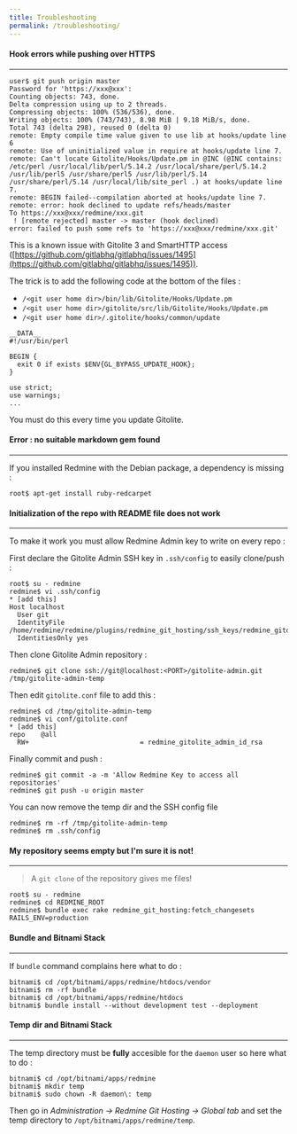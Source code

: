 ```yaml
---
title: Troubleshooting
permalink: /troubleshooting/
---
```


#### Hook errors while pushing over HTTPS
***

    user$ git push origin master
    Password for 'https://xxx@xxx':
    Counting objects: 743, done.
    Delta compression using up to 2 threads.
    Compressing objects: 100% (536/536), done.
    Writing objects: 100% (743/743), 8.98 MiB | 9.18 MiB/s, done.
    Total 743 (delta 298), reused 0 (delta 0)
    remote: Empty compile time value given to use lib at hooks/update line 6
    remote: Use of uninitialized value in require at hooks/update line 7.
    remote: Can't locate Gitolite/Hooks/Update.pm in @INC (@INC contains:  /etc/perl /usr/local/lib/perl/5.14.2 /usr/local/share/perl/5.14.2 /usr/lib/perl5 /usr/share/perl5 /usr/lib/perl/5.14 /usr/share/perl/5.14 /usr/local/lib/site_perl .) at hooks/update line 7.
    remote: BEGIN failed--compilation aborted at hooks/update line 7.
    remote: error: hook declined to update refs/heads/master
    To https://xxx@xxx/redmine/xxx.git
     ! [remote rejected] master -> master (hook declined)
    error: failed to push some refs to 'https://xxx@xxx/redmine/xxx.git'

This is a known issue with Gitolite 3 and SmartHTTP access ([https://github.com/gitlabhq/gitlabhq/issues/1495](https://github.com/gitlabhq/gitlabhq/issues/1495)).

The trick is to add the following code at the bottom of the files :

* ```/<git user home dir>/bin/lib/Gitolite/Hooks/Update.pm```
* ```/<git user home dir>/gitolite/src/lib/Gitolite/Hooks/Update.pm```
* ```/<git user home dir>/.gitolite/hooks/common/update```

```
__DATA__
#!/usr/bin/perl

BEGIN {
  exit 0 if exists $ENV{GL_BYPASS_UPDATE_HOOK};
}

use strict;
use warnings;
...
```

You must do this every time you update Gitolite.

#### Error : no suitable markdown gem found
***

If you installed Redmine with the Debian package, a dependency is missing :

    root$ apt-get install ruby-redcarpet

#### Initialization of the repo with README file does not work
***

To make it work you must allow Redmine Admin key to write on every repo :

First declare the Gitolite Admin SSH key in ```.ssh/config``` to easily clone/push :

    root$ su - redmine
    redmine$ vi .ssh/config
    * [add this]
    Host localhost
      User git
      IdentityFile /home/redmine/redmine/plugins/redmine_git_hosting/ssh_keys/redmine_gitolite_admin_id_rsa
      IdentitiesOnly yes

Then clone Gitolite Admin repository :

    redmine$ git clone ssh://git@localhost:<PORT>/gitolite-admin.git /tmp/gitolite-admin-temp

Then edit ```gitolite.conf``` file to add this :

    redmine$ cd /tmp/gitolite-admin-temp
    redmine$ vi conf/gitolite.conf
    * [add this]
    repo    @all
      RW+                            = redmine_gitolite_admin_id_rsa

Finally commit and push :

    redmine$ git commit -a -m 'Allow Redmine Key to access all repositories'
    redmine$ git push -u origin master

You can now remove the temp dir and the SSH config file

    redmine$ rm -rf /tmp/gitolite-admin-temp
    redmine$ rm .ssh/config

#### My repository seems empty but I'm sure it is not!
***

> A ```git clone``` of the repository gives me files!

    root$ su - redmine
    redmine$ cd REDMINE_ROOT
    redmine$ bundle exec rake redmine_git_hosting:fetch_changesets RAILS_ENV=production

#### Bundle and Bitnami Stack
***

If ```bundle``` command complains here what to do :

    bitnami$ cd /opt/bitnami/apps/redmine/htdocs/vendor
    bitnami$ rm -rf bundle
    bitnami$ cd /opt/bitnami/apps/redmine/htdocs
    bitnami$ bundle install --without development test --deployment

#### Temp dir and Bitnami Stack
***

The temp directory must be **fully** accesible for the ```daemon``` user so here what to do :

    bitnami$ cd /opt/bitnami/apps/redmine
    bitnami$ mkdir temp
    bitnami$ sudo chown -R daemon\: temp

Then go in *Administration -> Redmine Git Hosting -> Global tab* and set the temp directory to ```/opt/bitnami/apps/redmine/temp```.
